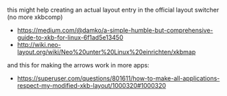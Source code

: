 
this might help creating an actual layout entry in the official layout switcher (no more xkbcomp)
 - https://medium.com/@damko/a-simple-humble-but-comprehensive-guide-to-xkb-for-linux-6f1ad5e13450
 - http://wiki.neo-layout.org/wiki/Neo%20unter%20Linux%20einrichten/xkbmap
 
and this for making the arrows work in more apps: 
 - https://superuser.com/questions/801611/how-to-make-all-applications-respect-my-modified-xkb-layout/1000320#1000320
